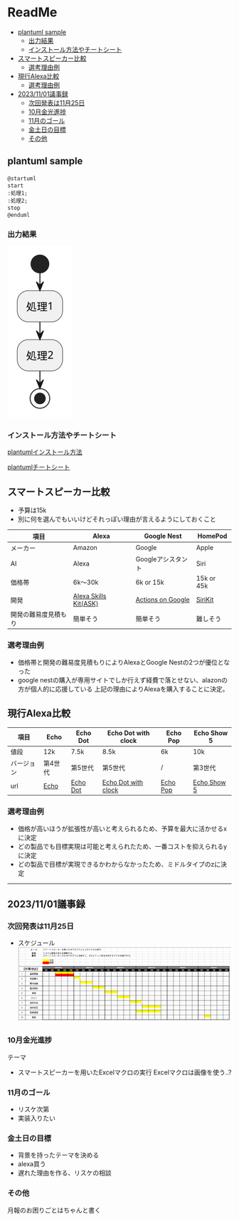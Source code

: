 # ReadMe

<!-- @import "[TOC]" {cmd="toc" depthFrom=2 depthTo=3 orderedList=false} -->

<!-- code_chunk_output -->

- [plantuml sample](#plantuml-sample)
  - [出力結果](#出力結果)
  - [インストール方法やチートシート](#インストール方法やチートシート)
- [スマートスピーカー比較](#スマートスピーカー比較)
  - [選考理由例](#選考理由例)
- [現行Alexa比較](#現行alexa比較)
  - [選考理由例](#選考理由例-1)
- [2023/11/01議事録](#20231101議事録)
  - [次回発表は11月25日](#次回発表は11月25日)
  - [10月金光進捗](#10月金光進捗)
  - [11月のゴール](#11月のゴール)
  - [金土日の目標](#金土日の目標)
  - [その他](#その他)

<!-- /code_chunk_output -->


## plantuml sample
``` plantuml
@startuml
start
:処理1;
:処理2;
stop
@enduml
```

### 出力結果

![sample](out/README/README.svg)

### インストール方法やチートシート
[plantumlインストール方法](https://qiita.com/couzie/items/9dedb834c5aff09ea7b2)


[plantumlチートシート](https://qiita.com/ogomr/items/0b5c4de7f38fd1482a48)


## スマートスピーカー比較

* 予算は15k
* 別に何を選んでもいいけどそれっぽい理由が言えるようにしておくこと

|項目|Alexa|Google Nest|HomePod|
|---|---|---|---|
|メーカー|Amazon|Google|Apple|
|AI|Alexa|Googleアシスタント|Siri|
|価格帯|6k～30k|6k or 15k|15k or 45k|
|開発|[Alexa Skills Kit(ASK)](https://developer.amazon.com/ja-JP/alexa/alexa-skills-kit)|[Actions on Google](https://developers.google.com/assistant/smarthome/overview?hl=ja)|[SiriKit](https://learn.microsoft.com/ja-jp/xamarin/ios/platform/sirikit/understanding-sirikit)|
|開発の難易度見積もり|簡単そう|簡単そう|難しそう|

### 選考理由例

* 価格帯と開発の難易度見積もりによりAlexaとGoogle Nestの2つが優位となった
* google nestの購入が専用サイトでしか行えず経費で落とせない、alazonの方が個人的に応援している
上記の理由によりAlexaを購入することに決定。

## 現行Alexa比較

|項目|Echo|Echo Dot|Echo Dot with clock|Echo Pop|Echo Show 5|
|---|---|---|---|---|---|
|値段|12k|7.5k|8.5k|6k|10k|
|バージョン|第4世代|第5世代|第5世代|/|第3世代|
|url|[Echo](https://www.amazon.co.jp/Echo-%E3%82%A8%E3%82%B3%E3%83%BC-%E7%AC%AC4%E4%B8%96%E4%BB%A3-%E3%82%B9%E3%83%9E%E3%83%BC%E3%83%88%E3%82%B9%E3%83%94%E3%83%BC%E3%82%AB%E3%83%BC-with-Alexa-%E3%83%81%E3%83%A3%E3%82%B3%E3%83%BC%E3%83%AB/dp/B085G2227B/ref=sr_1_2?keywords=echo&qid=1697125311&sr=8-2)|[Echo Dot](https://www.amazon.co.jp/Echo-Dot-%E3%82%A8%E3%82%B3%E3%83%BC%E3%83%89%E3%83%83%E3%83%88-%E7%AC%AC5%E4%B8%96%E4%BB%A3-Alexa-%E3%82%BB%E3%83%B3%E3%82%B5%E3%83%BC%E6%90%AD%E8%BC%89-%E9%AE%AE%E3%82%84%E3%81%8B%E3%81%AA%E3%82%B5%E3%82%A6%E3%83%B3%E3%83%89-%E3%83%81%E3%83%A3%E3%82%B3%E3%83%BC%E3%83%AB/dp/B09B8SZLLG/ref=sr_1_6?keywords=echo&qid=1697125311&sr=8-6)|[Echo Dot with clock](https://www.amazon.co.jp/Echo-Dot-with-clock-%E3%82%A8%E3%82%B3%E3%83%BC%E3%83%89%E3%83%83%E3%83%88%E3%82%A6%E3%82%A3%E3%82%BA%E3%82%AF%E3%83%AD%E3%83%83%E3%82%AF-%E7%AC%AC5%E4%B8%96%E4%BB%A3-%E6%99%82%E8%A8%88%E4%BB%98%E3%81%8D%E3%82%B9%E3%83%9E%E3%83%BC%E3%83%88%E3%82%B9%E3%83%94%E3%83%BC%E3%82%AB%E3%83%BC-with-Alexa-%E3%82%AF%E3%83%A9%E3%82%A6%E3%83%89%E3%83%96%E3%83%AB%E3%83%BC/dp/B09B8RXYM3/ref=sr_1_1?keywords=echo&qid=1697125311&sr=8-1)|[Echo Pop](https://www.amazon.co.jp/Echo-Pop-%E3%82%A8%E3%82%B3%E3%83%BC%E3%83%9D%E3%83%83%E3%83%97-%E3%82%B3%E3%83%B3%E3%83%91%E3%82%AF%E3%83%88%E3%82%B9%E3%83%9E%E3%83%BC%E3%83%88%E3%82%B9%E3%83%94%E3%83%BC%E3%82%AB%E3%83%BC-with-Alexa-%E3%83%81%E3%83%A3%E3%82%B3%E3%83%BC%E3%83%AB/dp/B09WX3PJ3X)|[Echo Show 5](https://www.amazon.co.jp/Echo-Show-5-%E3%82%A8%E3%82%B3%E3%83%BC%E3%82%B7%E3%83%A7%E3%83%BC5-%E7%AC%AC3%E4%B8%96%E4%BB%A3-%E3%82%B9%E3%83%9E%E3%83%BC%E3%83%88%E3%83%87%E3%82%A3%E3%82%B9%E3%83%97%E3%83%AC%E3%82%A4-with-Alexa-%E3%82%AF%E3%83%A9%E3%82%A6%E3%83%89%E3%83%96%E3%83%AB%E3%83%BC/dp/B09B2T3QBN/ref=sr_1_4?keywords=echo&qid=1697125311&sr=8-4)|

### 選考理由例
* 価格が高いほうが拡張性が高いと考えられるため、予算を最大に活かせるxに決定
* どの製品でも目標実現は可能と考えられたため、一番コストを抑えられるyに決定
* どの製品で目標が実現できるかわからなかったため、ミドルタイプのzに決定

---

## 2023/11/01議事録

### 次回発表は11月25日
* スケジュール
![](out/schedule.png)

### 10月金光進捗
 テーマ
* スマートスピーカーを用いたExcelマクロの実行
Excelマクロは画像を使う..?

### 11月のゴール
* リスケ次第
* 実装入りたい

### 金土日の目標
* 背景を持ったテーマを決める
* alexa買う
* 遅れた理由を作る、リスケの相談

### その他
月報のお困りごとはちゃんと書く
